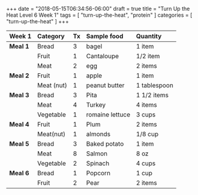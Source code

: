 +++
date = "2018-05-15T06:34:56-06:00"
draft = true
title = "Turn Up the Heat Level 6 Week 1"
tags = [ "turn-up-the-heat", "protein" ]
categories = [ "turn-up-the-heat" ]
+++

|Week 1|Category|Tx|Sample food|Quantity|
| :------- | :------ | :------ | :----------- | :------- |
|**Meal 1**|Bread|3|bagel|1 item|
|          |Fruit|1|Cantaloupe|1/2 item|
|          |Meat|2|egg|2 items|
|**Meal 2**|Fruit|1|apple|1 item|
||Meat (nut)|1|peanut butter|1 tablespoon|
|**Meal 3**|Bread|3|Pita|1 1/2 items|
|          |Meat|4|Turkey|4 items|
|          |Vegetable|1|romaine lettuce|3 cups|
|**Meal 4**|Fruit|1|Plum|2 items|
|          |Meat(nut)|1|almonds|1/8 cup|
|**Meal 5**|Bread|3|Baked potato|1 item|
|          |Meat|8|Salmon|8 oz|
|          |Vegetable|2|Spinach|4 cups|
|**Meal 6**|Bread|1|Popcorn|1 cup|
|          |Fruit|2|Pear|2 items|
